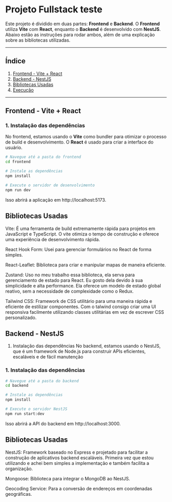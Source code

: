 # Projeto Fullstack teste 

Este projeto é dividido em duas partes: **Frontend** e **Backend**. O **Frontend** utiliza **Vite** com **React**, enquanto o **Backend** é desenvolvido com **NestJS**. Abaixo estão as instruções para rodar ambos, além de uma explicação sobre as bibliotecas utilizadas.

---

## Índice

1. [Frontend - Vite + React](#frontend---vite--react)
2. [Backend - NestJS](#backend---nestjs)
3. [Bibliotecas Usadas](#bibliotecas-usadas)
4. [Execução](#execução)

---

## Frontend - Vite + React

### 1. Instalação das dependências

No frontend, estamos usando o **Vite** como bundler para otimizar o processo de build e desenvolvimento. O **React** é usado para criar a interface do usuário.

```bash
# Navegue até a pasta do frontend
cd frontend

# Instale as dependências
npm install

# Execute o servidor de desenvolvimento
npm run dev
```

Isso abrirá a aplicação em http://localhost:5173.

## Bibliotecas Usadas

Vite: É uma ferramenta de build extremamente rápida para projetos em JavaScript e TypeScript. O vite otimiza o tempo de construção e oferece uma experiência de desenvolvimento rápida.

React Hook Form: Usei para gerenciar formulários no React de forma simples.

React-Leaflet: Biblioteca para criar e manipular mapas de maneira eficiente.

Zustand: Uso no meu trabalho essa biblioteca, ela serva para gerenciamento de estado para React. Eu gosto dela devido à sua simplicidade e alta performance. Ela oferece um modelo de estado global reativo, sem a necessidade de complexidade como o Redux.

Tailwind CSS: Framework de CSS utilitário para uma maneira rápida e eficiente de estilizar componentes. Com o talwind consigo criar uma UI responsiva facilmente utilizando classes utilitárias em vez de escrever CSS personalizado.

## Backend - NestJS

1. Instalação das dependências
   No backend, estamos usando o NestJS, que é um framework de Node.js para construir APIs eficientes, escaláveis e de fácil manutenção

### 1. Instalação das dependências

```bash
# Navegue até a pasta do backend
cd backend

# Instale as dependências
npm install

# Execute o servidor NestJS
npm run start:dev

```

Isso abrirá a API do backend em http://localhost:3000.

## Bibliotecas Usadas

NestJS: Framework baseado no Express e projetado para facilitar a construção de aplicativos backend escaláveis. Primeira vez que estou utilizando e achei bem simples a implementação e também facilita a organização.

Mongoose: Biblioteca para integrar o MongoDB ao NestJS.

Geocoding Service: Para a conversão de endereços em coordenadas geográficas.
